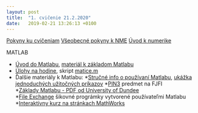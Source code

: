 ```yaml
---
layout: post
title:  "1. cvičenie 21.2.2020"
date:   2019-02-21 13:26:13 +0100
---
```


[Pokyny ku cvičeniam](http://maslarova.github.io/cvicenie1/pokyny.pdf)
[Všeobecné pokyny k NME](http://www-troja.fjfi.cvut.cz/~limpouch/numet/NMECvic.pdf)
[Úvod k numerike](http://maslarova.github.io/cvicenie1/uvod.pdf)                                                                          

MATLAB
- [Úvod do Matlabu](http://maslarova.github.io/cvicenie1/matlab_info.pdf), [materiál k základom Matlabu](http://labe.felk.cvut.cz/~posik/y33aui/uvod-do-matlabu/)
- [Úlohy na hodine](http://maslarova.github.io/cvicenie1/priklady.pdf), <!--[riešenia](http://maslarova.github.io/cvicenie1/cvicenie1.m)-->skript [matice.m](http://maslarova.github.io/cvicenie1/matice.m)
- Ďalšie materiály k Matlabu: 
*[Stručné info o používaní Matlabu](http://kfe.fjfi.cvut.cz/~vabekjan/NME/00%20-%20MATLAB/00-Programovan%c3%ad.pdf), [ukážka jednoduchých užitočných príkazov](http://kfe.fjfi.cvut.cz/~vabekjan/NME/00%20-%20MATLAB/Uvod.m)
*[PIN3](http://www-troja.fjfi.cvut.cz/~sinor/edu/pin3/) predmet na FJFI<br /> 
*[Základy Matlabu - PDF od University of Dundee](http://www.maths.dundee.ac.uk/software/MatlabNotes.pdf) <br />
*[File Exchange](https://www.mathworks.com/matlabcentral/fileexchange) šikovné prográmky vytvorené používateľmi Matlabu <br />
*[Interaktívny kurz na stránkach MathWorks](https://matlabacademy.mathworks.com/)
